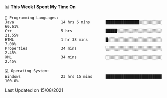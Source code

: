 
<!--START_SECTION:waka-->
📊 **This Week I Spent My Time On** 

```text
💬 Programming Languages: 
Java                     14 hrs 6 mins       ███████████████░░░░░░░░░░   60.61% 
C++                      5 hrs               █████░░░░░░░░░░░░░░░░░░░░   21.55% 
HTML                     1 hr 38 mins        █░░░░░░░░░░░░░░░░░░░░░░░░   7.08% 
Properties               34 mins             ░░░░░░░░░░░░░░░░░░░░░░░░░   2.45% 
XML                      34 mins             ░░░░░░░░░░░░░░░░░░░░░░░░░   2.45%

💻 Operating System: 
Windows                  23 hrs 15 mins      █████████████████████████   100.0%

```


 Last Updated on 15/08/2021
<!--END_SECTION:waka-->
